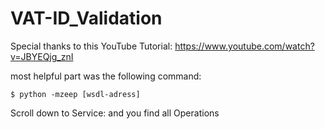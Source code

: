 # VAT-ID_Validation

Special thanks to this YouTube Tutorial:
https://www.youtube.com/watch?v=JBYEQjg_znI

most helpful part was the following command:
```
$ python -mzeep [wsdl-adress]
```
Scroll down to Service: and you find all Operations
